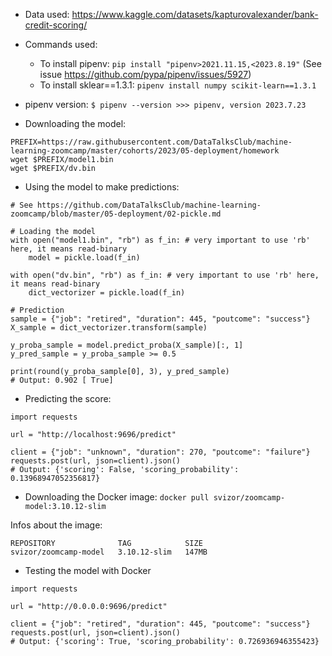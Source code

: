 - Data used:
    https://www.kaggle.com/datasets/kapturovalexander/bank-credit-scoring/

- Commands used:
    - To install pipenv: ```pip install "pipenv>2021.11.15,<2023.8.19"``` (See issue https://github.com/pypa/pipenv/issues/5927)
    - To install sklear==1.3.1: ```pipenv install numpy scikit-learn==1.3.1```

- pipenv version: 
    ```$ pipenv --version >>> pipenv, version 2023.7.23```

- Downloading the model:
```
PREFIX=https://raw.githubusercontent.com/DataTalksClub/machine-learning-zoomcamp/master/cohorts/2023/05-deployment/homework
wget $PREFIX/model1.bin
wget $PREFIX/dv.bin
```

- Using the model to make predictions:
```
# See https://github.com/DataTalksClub/machine-learning-zoomcamp/blob/master/05-deployment/02-pickle.md

# Loading the model
with open("model1.bin", "rb") as f_in: # very important to use 'rb' here, it means read-binary 
    model = pickle.load(f_in)

with open("dv.bin", "rb") as f_in: # very important to use 'rb' here, it means read-binary 
    dict_vectorizer = pickle.load(f_in)

# Prediction
sample = {"job": "retired", "duration": 445, "poutcome": "success"}
X_sample = dict_vectorizer.transform(sample)

y_proba_sample = model.predict_proba(X_sample)[:, 1]
y_pred_sample = y_proba_sample >= 0.5

print(round(y_proba_sample[0], 3), y_pred_sample)
# Output: 0.902 [ True]
```

- Predicting the score:
```
import requests

url = "http://localhost:9696/predict"

client = {"job": "unknown", "duration": 270, "poutcome": "failure"}
requests.post(url, json=client).json()
# Output: {'scoring': False, 'scoring_probability': 0.13968947052356817}
```

- Downloading the Docker image: ```docker pull svizor/zoomcamp-model:3.10.12-slim```

Infos about the image:
```
REPOSITORY              TAG            SIZE
svizor/zoomcamp-model   3.10.12-slim   147MB
```

- Testing the model with Docker
```
import requests

url = "http://0.0.0.0:9696/predict"

client = {"job": "retired", "duration": 445, "poutcome": "success"}
requests.post(url, json=client).json()
# Output: {'scoring': True, 'scoring_probability': 0.726936946355423}
```